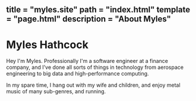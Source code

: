 title = "myles.site"
path = "index.html"
template = "page.html"
description = "About Myles"
---

# Myles Hathcock

Hey I'm Myles. Professionally I'm a software engineer at a finance company, and
I've done all sorts of things in technology from aerospace engineering to big
data and high-performance computing.

In my spare time, I hang out with my wife and children, and enjoy metal music
of many sub-genres, and running.
